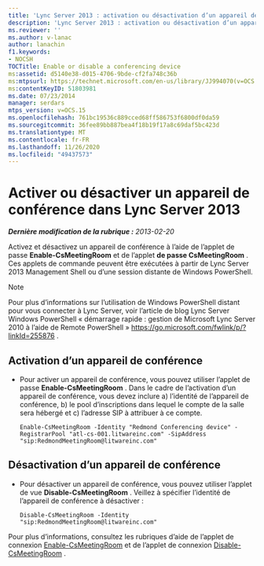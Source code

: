 ```yaml
---
title: 'Lync Server 2013 : activation ou désactivation d’un appareil de conférence'
description: 'Lync Server 2013 : activation ou désactivation d’un appareil de conférence.'
ms.reviewer: ''
ms.author: v-lanac
author: lanachin
f1.keywords:
- NOCSH
TOCTitle: Enable or disable a conferencing device
ms:assetid: d5140e38-d015-4706-9bde-cf2fa748c36b
ms:mtpsurl: https://technet.microsoft.com/en-us/library/JJ994070(v=OCS.15)
ms:contentKeyID: 51803981
ms.date: 07/23/2014
manager: serdars
mtps_version: v=OCS.15
ms.openlocfilehash: 761bc19536c889cced68ff586753f6800df0da59
ms.sourcegitcommit: 36fee89bb887bea4f18b19f17a8c69daf5bc423d
ms.translationtype: MT
ms.contentlocale: fr-FR
ms.lasthandoff: 11/26/2020
ms.locfileid: "49437573"
---
```

# <a name="enable-or-disable-a-conferencing-device-in-lync-server-2013"></a>Activer ou désactiver un appareil de conférence dans Lync Server 2013

<div data-xmlns="http://www.w3.org/1999/xhtml">

<div class="topic" data-xmlns="http://www.w3.org/1999/xhtml" data-msxsl="urn:schemas-microsoft-com:xslt" data-cs="https://msdn.microsoft.com/">

<div data-asp="https://msdn2.microsoft.com/asp">



</div>

<div id="mainSection">

<div id="mainBody">

<span> </span>

_**Dernière modification de la rubrique :** 2013-02-20_

Activez et désactivez un appareil de conférence à l’aide de l’applet de passe **Enable-CsMeetingRoom** et de l’applet **de passe CsMeetingRoom** . Ces applets de commande peuvent être exécutées à partir de Lync Server 2013 Management Shell ou d’une session distante de Windows PowerShell.

<div>


> [!NOTE]  
> Pour plus d’informations sur l’utilisation de Windows PowerShell distant pour vous connecter à Lync Server, voir l’article de blog Lync Server Windows PowerShell « démarrage rapide : gestion de Microsoft Lync Server 2010 à l’aide de Remote PowerShell » <A href="https://go.microsoft.com/fwlink/p/?linkid=255876">https://go.microsoft.com/fwlink/p/?linkId=255876</A> .



</div>

<div>


<div>

## <a name="enabling-a-conferencing-device"></a>Activation d’un appareil de conférence

  - Pour activer un appareil de conférence, vous pouvez utiliser l’applet de passe **Enable-CsMeetingRoom** . Dans le cadre de l’activation d’un appareil de conférence, vous devez inclure a) l’identité de l’appareil de conférence, b) le pool d’inscriptions dans lequel le compte de la salle sera hébergé et c) l’adresse SIP à attribuer à ce compte.
    
        Enable-CsMeetingRoom -Identity "Redmond Conferencing device" -RegistrarPool "atl-cs-001.litwareinc.com" -SipAddress "sip:RedmondMeetingRoom@litwareinc.com"

</div>

<div>

## <a name="disabling-a-conferencing-device"></a>Désactivation d’un appareil de conférence

  - Pour désactiver un appareil de conférence, vous pouvez utiliser l’applet de vue **Disable-CsMeetingRoom** . Veillez à spécifier l’identité de l’appareil de conférence à désactiver :
    
        Disable-CsMeetingRoom -Identity "sip:RedmondMeetingRoom@litwareinc.com"

</div>

Pour plus d’informations, consultez les rubriques d’aide de l’applet de connexion [Enable-CsMeetingRoom](https://docs.microsoft.com/powershell/module/skype/Enable-CsMeetingRoom) et de l’applet de connexion [Disable-CsMeetingRoom](https://docs.microsoft.com/powershell/module/skype/Disable-CsMeetingRoom) .

</div>

</div>

<span> </span>

</div>

</div>

</div>


